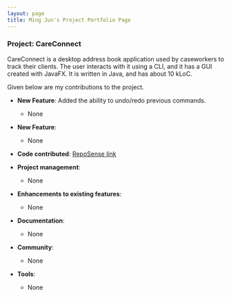 ```yaml
---
layout: page
title: Ming Jun's Project Portfolio Page
---
```


### Project: CareConnect

CareConnect is a desktop address book application used by caseworkers to track their clients. The user interacts with it using a CLI, and it has a GUI created with JavaFX. It is written in Java, and has about 10 kLoC.

Given below are my contributions to the project.

* **New Feature**: Added the ability to undo/redo previous commands.
  * None

* **New Feature**:
  * None

* **Code contributed**: [RepoSense link](https://nus-cs2103-ay2425s1.github.io/tp-dashboard/?search=mongj&sort=groupTitle&sortWithin=title&timeframe=commit&mergegroup=&groupSelect=groupByRepos&breakdown=true&checkedFileTypes=docs~functional-code~test-code~other&since=2024-09-20&tabOpen=true&tabType=authorship&tabAuthor=mongj&tabRepo=AY2425S1-CS2103T-W13-2%2Ftp%5Bmaster%5D&authorshipIsMergeGroup=false&authorshipFileTypes=docs&authorshipIsBinaryFileTypeChecked=false&authorshipIsIgnoredFilesChecked=false)

* **Project management**:
  * None

* **Enhancements to existing features**:
  * None

* **Documentation**:
  * None

* **Community**:
  * None

* **Tools**:
  * None
